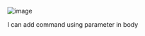 ![image](https://github.com/user-attachments/assets/a465c82b-7bf1-4c25-88ff-2ab59d23d252)

I can add command using parameter in body

